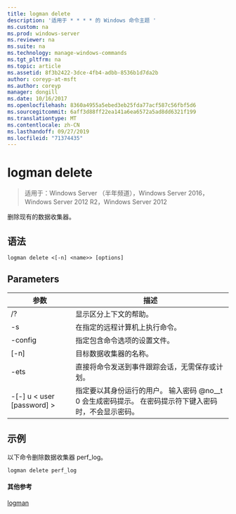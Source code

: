```yaml
---
title: logman delete
description: '适用于 * * * * 的 Windows 命令主题 '
ms.custom: na
ms.prod: windows-server
ms.reviewer: na
ms.suite: na
ms.technology: manage-windows-commands
ms.tgt_pltfrm: na
ms.topic: article
ms.assetid: 8f3b2422-3dce-4fb4-adbb-8536b1d7da2b
author: coreyp-at-msft
ms.author: coreyp
manager: dongill
ms.date: 10/16/2017
ms.openlocfilehash: 8360a4955a5ebed3eb25fda77acf587c56fbf5d6
ms.sourcegitcommit: 6aff3d88ff22ea141a6ea6572a5ad8dd6321f199
ms.translationtype: MT
ms.contentlocale: zh-CN
ms.lasthandoff: 09/27/2019
ms.locfileid: "71374435"
---
```

# <a name="logman-delete"></a>logman delete

>适用于：Windows Server （半年频道），Windows Server 2016，Windows Server 2012 R2，Windows Server 2012

删除现有的数据收集器。  

## <a name="syntax"></a>语法  
```  
logman delete <[-n] <name>> [options]  
```  
## <a name="parameters"></a>Parameters  

|        参数        |                                                                               描述                                                                               |
|-------------------------|-------------------------------------------------------------------------------------------------------------------------------------------------------------------------|
|           /?            |                                                                    显示区分上下文的帮助。                                                                     |
|   -s <computer name>    |                                                          在指定的远程计算机上执行命令。                                                          |
|     -config <value>     |                                                         指定包含命令选项的设置文件。                                                         |
|       [-n] <name>       |                                                                   目标数据收集器的名称。                                                                    |
|          -ets           |                                              直接将命令发送到事件跟踪会话，无需保存或计划。                                               |
| -[-] u < user [password] > | 指定要以其身份运行的用户。 输入密码 @no__t 0 会生成密码提示。 在密码提示符下键入密码时，不会显示密码。 |

## <a name="BKMK_examples"></a>示例  
以下命令删除数据收集器 perf_log。  
```  
logman delete perf_log  
```  
#### <a name="additional-references"></a>其他参考  
[logman](logman.md)  

